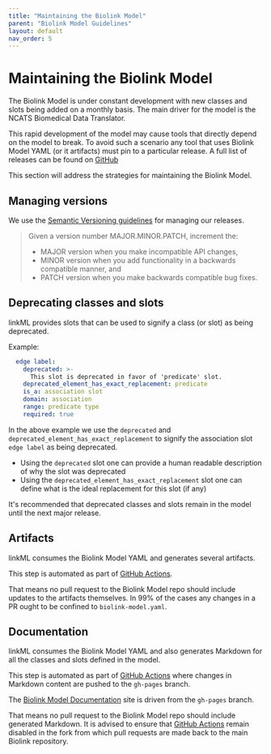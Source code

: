 ```yaml
---
title: "Maintaining the Biolink Model"
parent: "Biolink Model Guidelines"
layout: default
nav_order: 5
---
```


# Maintaining the Biolink Model

The Biolink Model is under constant development with new classes and slots being added on a monthly basis. 
The main driver for the model is the NCATS Biomedical Data Translator.

This rapid development of the model may cause tools that directly depend on the model to break. To avoid such 
a scenario any tool that uses Biolink Model YAML (or it artifacts) must pin to a particular release. A full list of 
releases can be found on [GitHub](https://github.com/biolink/biolink-model/releases)


This section will address the strategies for maintaining the Biolink Model.


## Managing versions

We use the [Semantic Versioning guidelines](https://semver.org/) for managing our releases.

> Given a version number MAJOR.MINOR.PATCH, increment the:
> - MAJOR version when you make incompatible API changes,
> - MINOR version when you add functionality in a backwards compatible manner, and
> - PATCH version when you make backwards compatible bug fixes.


## Deprecating classes and slots

linkML provides slots that can be used to signify a class (or slot) as being deprecated.

Example:
```yaml
  edge label:
    deprecated: >-
      This slot is deprecated in favor of 'predicate' slot.
    deprecated_element_has_exact_replacement: predicate
    is_a: association slot
    domain: association
    range: predicate type
    required: true
```

In the above example we use the `deprecated` and `deprecated_element_has_exact_replacement` to signify the association slot `edge label` as being deprecated.
- Using the `deprecated` slot one can provide a human readable description of why the slot was deprecated
- Using the `deprecated_element_has_exact_replacement` slot one can define what is the ideal replacement for this slot (if any)

It's recommended that deprecated classes and slots remain in the model until the next major release.


## Artifacts

linkML consumes the Biolink Model YAML and generates several artifacts.

This step is automated as part of [GitHub Actions](https://github.com/biolink/biolink-model/actions). 

That means no pull request to the Biolink Model repo should include updates to the artifacts themselves. 
In 99% of the cases any changes in a PR ought to be confined to `biolink-model.yaml`.


## Documentation

linkML consumes the Biolink Model YAML and also generates Markdown for all the classes and slots defined in the model.

This step is automated as part of [GitHub Actions](https://github.com/biolink/biolink-model/actions) where changes in 
Markdown content are pushed to the `gh-pages` branch. 

The [Biolink Model Documentation](https://biolink.github.io/biolink-model/) site is driven from the `gh-pages` branch.

That means no pull request to the Biolink Model repo should include generated Markdown. It is advised to ensure 
that [GitHub Actions](https://github.com/biolink/biolink-model/actions) remain disabled in the fork from which pull 
requests are made back to the main Biolink repository.
